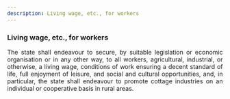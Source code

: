 ```yaml
---
description: Living wage, etc., for workers
---
```


### Living wage, etc., for workers
<div style="text-align: justify">

The state shall endeavour to secure, by suitable legislation or economic organisation or in any other way, to all workers, agricultural, industrial, or otherwise, a living wage, conditions of work ensuring a decent standard of life, full enjoyment of leisure, and social and cultural opportunities, and, in particular, the state shall endeavour to promote cottage industries on an individual or cooperative basis in rural areas.

</div>
